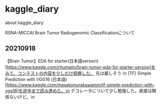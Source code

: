 # kaggle_diary
about kaggle_diary

RSNA-MICCAI Brain Tumor Radiogenomic Classificationについて　　

## 20210918
【Brain Tumor】EDA for starter(日本語version)[https://www.kaggle.com/chumajin/brain-tumor-eda-for-starter-version]をみて、コンテストの内容を少しだけ把握した。
先は厳しそう \n
[TF] Simple Prediction with VGG16 (日本語)[https://www.kaggle.com/masatomurakawamm/tf-simple-prediction-with-vgg16]を途中まで読み進めた。\n
デコレータについて少し勉強した。直接は関係ないけど。\n

